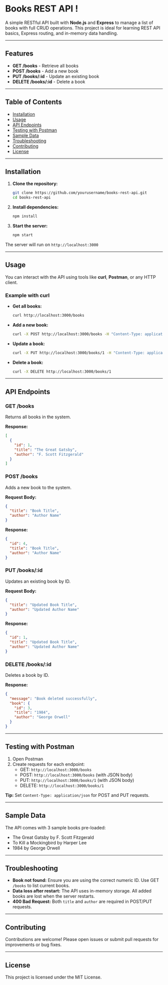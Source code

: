 # Books REST API !

A simple RESTful API built with **Node.js** and **Express** to manage a list of books with full CRUD operations. This project is ideal for learning REST API basics, Express routing, and in-memory data handling.

---

## Features

- **GET /books** - Retrieve all books
- **POST /books** - Add a new book
- **PUT /books/:id** - Update an existing book
- **DELETE /books/:id** - Delete a book

---

## Table of Contents
- [Installation](#installation)
- [Usage](#usage)
- [API Endpoints](#api-endpoints)
- [Testing with Postman](#testing-with-postman)
- [Sample Data](#sample-data)
- [Troubleshooting](#troubleshooting)
- [Contributing](#contributing)
- [License](#license)

---

## Installation

1. **Clone the repository:**
   ```bash
   git clone https://github.com/yourusername/books-rest-api.git
   cd books-rest-api
   ```
2. **Install dependencies:**
   ```bash
   npm install
   ```
3. **Start the server:**
   ```bash
   npm start
   ```

The server will run on `http://localhost:3000`

---

## Usage

You can interact with the API using tools like **curl**, **Postman**, or any HTTP client.

### Example with curl

- **Get all books:**
  ```sh
  curl http://localhost:3000/books
  ```
- **Add a new book:**
  ```sh
  curl -X POST http://localhost:3000/books -H "Content-Type: application/json" -d '{"title":"Book Title","author":"Author Name"}'
  ```
- **Update a book:**
  ```sh
  curl -X PUT http://localhost:3000/books/1 -H "Content-Type: application/json" -d '{"title":"Updated Title","author":"Updated Author"}'
  ```
- **Delete a book:**
  ```sh
  curl -X DELETE http://localhost:3000/books/1
  ```

---

## API Endpoints

### GET /books
Returns all books in the system.

**Response:**
```json
[
  {
    "id": 1,
    "title": "The Great Gatsby",
    "author": "F. Scott Fitzgerald"
  }
]
```

### POST /books
Adds a new book to the system.

**Request Body:**
```json
{
  "title": "Book Title",
  "author": "Author Name"
}
```
**Response:**
```json
{
  "id": 4,
  "title": "Book Title",
  "author": "Author Name"
}
```

### PUT /books/:id
Updates an existing book by ID.

**Request Body:**
```json
{
  "title": "Updated Book Title",
  "author": "Updated Author Name"
}
```
**Response:**
```json
{
  "id": 1,
  "title": "Updated Book Title",
  "author": "Updated Author Name"
}
```

### DELETE /books/:id
Deletes a book by ID.

**Response:**
```json
{
  "message": "Book deleted successfully",
  "book": {
    "id": 3,
    "title": "1984",
    "author": "George Orwell"
  }
}
```

---

## Testing with Postman

1. Open Postman
2. Create requests for each endpoint:
   - GET: `http://localhost:3000/books`
   - POST: `http://localhost:3000/books` (with JSON body)
   - PUT: `http://localhost:3000/books/1` (with JSON body)
   - DELETE: `http://localhost:3000/books/1`

**Tip:** Set `Content-Type: application/json` for POST and PUT requests.

---

## Sample Data

The API comes with 3 sample books pre-loaded:
- The Great Gatsby by F. Scott Fitzgerald
- To Kill a Mockingbird by Harper Lee
- 1984 by George Orwell

---

## Troubleshooting
- **Book not found:** Ensure you are using the correct numeric ID. Use GET `/books` to list current books.
- **Data loss after restart:** The API uses in-memory storage. All added books are lost when the server restarts.
- **400 Bad Request:** Both `title` and `author` are required in POST/PUT requests.

---

## Contributing

Contributions are welcome! Please open issues or submit pull requests for improvements or bug fixes.

---

## License

This project is licensed under the MIT License. 
